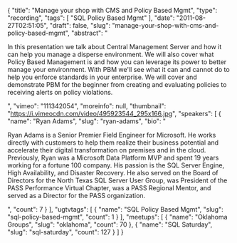 {
  "title": "Manage your shop with CMS and Policy Based Mgmt",
  "type": "recording",
  "tags": [
    "SQL Policy Based Mgmt"
  ],
  "date": "2011-08-27T02:51:05",
  "draft": false,
  "slug": "manage-your-shop-with-cms-and-policy-based-mgmt",
  "abstract": "<p>In this presentation we talk about Central Management Server and how it can help you manage a disperse environment. We will also cover what Policy Based Management is and how you can leverage its power to better manage your environment. With PBM we'll see what it can and cannot do to help you enforce standards in your enterprise. We will cover and demonstrate PBM for the beginner from creating and evaluating policies to receiving alerts on policy violations.</p>",
  "vimeo": "111342054",
  "moreinfo": null,
  "thumbnail": "https://i.vimeocdn.com/video/495923544_295x166.jpg",
  "speakers": [
    {
      "name": "Ryan Adams",
      "slug": "ryan-adams",
      "bio": "<p>Ryan Adams is a Senior Premier Field Engineer for Microsoft.  He works directly with customers to help them realize their business potential and accelerate their digital transformation on premises and in the cloud. Previously, Ryan was a Microsoft Data Platform MVP and spent 19 years working for a fortune 100 company.  His passion is the SQL Server Engine, High Availability, and Disaster Recovery. He also served on the Board of Directors for the North Texas SQL Server User Group, was President of the PASS Performance Virtual Chapter, was a PASS Regional Mentor, and served as a Director for the PASS organization.</p>",
      "count": 7
    }
  ],
  "ugtvtags": [
    {
      "name": "SQL Policy Based Mgmt",
      "slug": "sql-policy-based-mgmt",
      "count": 1
    }
  ],
  "meetups": [
    {
      "name": "Oklahoma Groups",
      "slug": "oklahoma",
      "count": 70
    },
    {
      "name": "SQL Saturday",
      "slug": "sql-saturday",
      "count": 127
    }
  ]
}